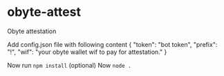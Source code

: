 # obyte-attest
Obyte attestation

Add config.json file with following content
{
  "token": "bot token",
  "prefix": "!",
  "wif": "your obyte wallet wif to pay for attestation."
}

Now run `npm install` (optional)
Now `node .`
